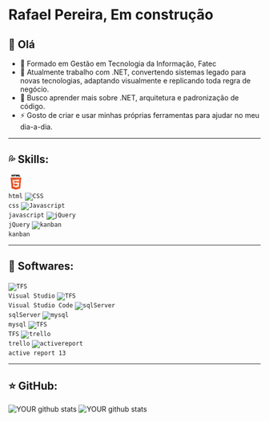 <!--### Hi there 👋 -->

# Rafael Pereira, Em construção
## 👋 Olá 
- 👯  Formado em Gestão em Tecnologia da Informação, Fatec
- 🔭  Atualmente trabalho com .NET, convertendo sistemas legado para novas tecnologias, adaptando visualmente e replicando toda regra de negócio.
- 🌱  Busco aprender mais sobre .NET, arquitetura e padronização de código.
- ⚡   Gosto de criar e usar minhas próprias ferramentas para ajudar no meu dia-a-dia.
----
## :sweat_drops: Skills:
<code><img height="30" src="https://raw.githubusercontent.com/github/explore/80688e429a7d4ef2fca1e82350fe8e3517d3494d/topics/html/html.png" alt="HTML5"/> html</code>
<code><img height="30" src="https://github.com/banguelajpg/banguelajpg/blob/main/icones/css.gif" alt="CSS"/> css</code>
<code><img height="30" src="https://github.com/banguelajpg/banguelajpg/blob/main/icones/javascript.png" alt="Javascript"/> javascript</code>
<code><img height="30" src="https://github.com/banguelajpg/banguelajpg/blob/main/icones/jquery.png" alt="jQuery"/> jQuery</code>
<code><img height="30" src="https://github.com/banguelajpg/banguelajpg/blob/main/icones/kanban.png" alt="kanban"/> kanban</code>

 ----
## :robot: Softwares:

<code><img height="30" src="https://github.com/banguelajpg/banguelajpg/blob/main/icones/vstudio.png" alt="TFS"/> Visual Studio</code>
<code><img height="30" src="https://github.com/banguelajpg/banguelajpg/blob/main/icones/vscode.png" alt="TFS"/> Visual Studio Code</code>
<code><img height="30" src="https://github.com/banguelajpg/banguelajpg/blob/main/icones/sqlserver.png" alt="sqlServer"/> sqlServer</code>
<code><img height="30" src="https://github.com/banguelajpg/banguelajpg/blob/main/icones/mysql.png" alt="mysql"/> mysql</code>
<code><img height="30" src="https://github.com/banguelajpg/banguelajpg/blob/main/icones/tfs.png" alt="TFS"/> TFS</code>
<code><img height="30" src="https://github.com/banguelajpg/banguelajpg/blob/main/icones/trello.png" alt="trello"/> trello</code>
<code><img height="30" src="https://github.com/banguelajpg/banguelajpg/blob/main/icones/activereport.png" alt="activereport"/> active report 13</code>
  
----
## ⭐ GitHub:

![YOUR github stats](https://github-readme-stats.vercel.app/api?username=banguelajpg&theme=chartreuse-dark&show_icons=true)
![YOUR github stats](https://github-readme-stats.vercel.app/api/top-langs/?username=banguelajpg&theme=chartreuse-dark&show_icons=true)

<!--
[<img src="https://img.shields.io/badge/twitter-%231DA1F2.svg?&style=for-the-badge&logo=twitter&logoColor=white" />](https://twitter.com/chiquinelli) 
[<img src="https://img.shields.io/badge/linkedin-%230077B5.svg?&style=for-the-badge&logo=linkedin&logoColor=white" />](https://www.linkedin.com/in/fabricio-chiquinelli-00b78a150/) 
[<img src = "https://img.shields.io/badge/instagram-%23E4405F.svg?&style=for-the-badge&logo=instagram&logoColor=white">](https://www.instagram.com/fchiquinelli/) 
[<img src = "https://img.shields.io/badge/facebook-%231877F2.svg?&style=for-the-badge&logo=facebook&logoColor=white">](https://www.facebook.com/people/Fabricio-Chiquinelli/100010218095627/)

![snake animation](https://github.com/Chiquinelli/Chiquinelli/blob/output/github-contribution-grid-snake.svg)
-->

<!--
*chiquinelli/Chiquinelli* is a ✨ special ✨ repository because its `README.md` (this file) appears on your GitHub profile.

Here are some ideas to get you started:

- 🔭 I’m currently working on ...
- 🌱 I’m currently learning ...
- 👯 I’m looking to collaborate on ...
- 🤔 I’m looking for help with ...
- 💬 Ask me about ...
- 📫 How to reach me: ...
- 😄 Pronouns: ...
- ⚡ Fun fact: ...
⚡ 
-->
